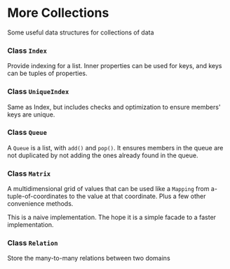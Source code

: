 More Collections
================

Some useful data structures for collections of data


### Class `Index`

Provide indexing for a list. Inner properties can be used for keys, and keys can be tuples of properties.  

### Class `UniqueIndex`

Same as Index, but includes checks and optimization to ensure members' keys are unique.

### Class `Queue`

A `Queue` is a list, with `add()` and `pop()`. It ensures members in the queue are not duplicated by not adding the ones already found in the queue.

### Class `Matrix`

A multidimensional grid of values that can be used like a `Mapping` from a-tuple-of-coordinates to the value at that coordinate. Plus a few other convenience methods.

This is a naive implementation. The hope it is a simple facade to a faster implementation.

### Class `Relation`

Store the many-to-many relations between two domains     